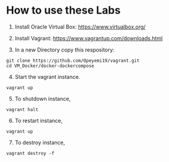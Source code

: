 # How to use these Labs
1. Install Oracle Virtual Box:  https://www.virtualbox.org/

2. Install Vagrant: https://www.vagrantup.com/downloads.html

3. In a new Directory copy this respository:
``` shell
git clone https://github.com/Opeyemi19/vagrant.git
cd VM_Docker/docker-dockercompose
```

4. Start the vagrant instance.
``` shell
vagrant up
```

5. To shutdown instance, 
```shell
vagrant halt
```

6. To restart instance,
```shell
vagrant up
```

7. To destroy instance, 
```shell
vagrant destroy -f
```